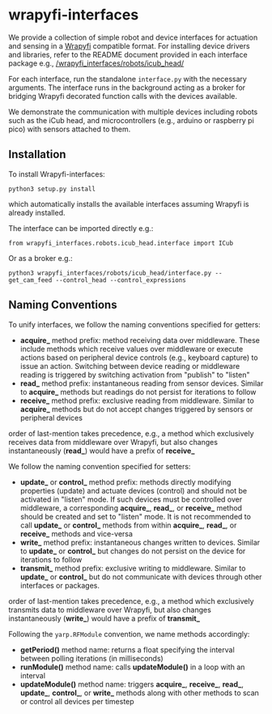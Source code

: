 # wrapyfi-interfaces

We provide a collection of simple robot and device interfaces for actuation and sensing in a 
[Wrapyfi](https://github.com/modular-ml/wrapyfi) compatible format. For installing device 
drivers and libraries, refer to the README document provided in each interface package 
e.g., [/wrapyfi_interfaces/robots/icub_head/](/wrapyfi_interfaces/robots/icub_head/)

For each interface, run the standalone `interface.py` with the necessary arguments. 
The interface runs in the background acting as a broker for bridging Wrapyfi decorated 
function calls with the devices available. 

We demonstrate the communication with multiple devices including robots such as the iCub head, 
and microcontrollers (e.g., arduino or raspberry pi pico) with sensors attached to them.

## Installation

To install Wrapyfi-interfaces:

```
python3 setup.py install
```

which automatically installs the available interfaces assuming Wrapyfi is already installed.

The interface can be imported directly e.g.:

```
from wrapyfi_interfaces.robots.icub_head.interface import ICub
```

Or as a broker e.g.:

```
python3 wrapyfi_interfaces/robots/icub_head/interface.py --get_cam_feed --control_head --control_expressions
```

## Naming Conventions

To unify interfaces, we follow the naming conventions specified for getters:

* **acquire_** method prefix: method receiving data over middleware. These include methods which receive values over middleware or execute actions based on peripheral device controls 
(e.g., keyboard capture) to issue an action. Switching between device reading or middleware reading is triggered by switching activation from "publish" to "listen"
* **read_** method prefix: instantaneous reading from sensor devices. Similar to **acquire_** methods but readings do not persist for iterations to follow
* **receive_** method prefix: exclusive reading from middleware. Similar to **acquire_** methods but do not accept changes triggered by sensors or peripheral devices

order of last-mention takes precedence, e.g., a method which exclusively receives data from middleware over Wrapyfi, but also changes instantaneously (**read_**) would have a prefix of **receive_**

We follow the naming convention specified for setters:

* **update_** or **control_** method prefix: methods directly modifying properties (update) and actuate devices (control) and should not be activated in "listen" mode. If such devices must be controlled over middleware, 
a corresponding **acquire_**, **read_**, or **receive_** method should be created and set to "listen" mode. It is not recommended to call **update_** or **control_** methods from within **acquire_**, **read_**, or **receive_** methods and vice-versa
* **write_** method prefix: instantaneous changes written to devices. Similar to **update_** or **control_** but changes do not persist on the device for iterations to follow
* **transmit_** method prefix: exclusive writing to middleware. Similar to **update_** or **control_** but do not communicate with devices through other interfaces or packages. 

order of last-mention takes precedence, e.g., a method which exclusively transmits data to middleware over Wrapyfi, but also changes instantaneously (**write_**) would have a prefix of **transmit_**

Following the `yarp.RFModule` convention, we name methods accordingly:

* **getPeriod()** method name: returns a float specifying the interval between polling iterations (in milliseconds)
* **runModule()** method name: calls **updateModule()** in a loop with an interval 
* **updateModule()** method name: triggers **acquire_**, **receive_**, **read_**, **update_**, **control_**, or **write_** methods along with other methods to scan or control all devices per timestep
